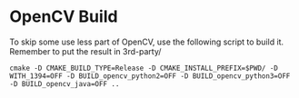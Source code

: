 # OpenCV Build

To skip some use less part of OpenCV, use the following script to build it. Remember to put the result in 3rd-party/

    cmake -D CMAKE_BUILD_TYPE=Release -D CMAKE_INSTALL_PREFIX=$PWD/ -D WITH_1394=OFF -D BUILD_opencv_python2=OFF -D BUILD_opencv_python3=OFF -D BUILD_opencv_java=OFF ..

